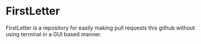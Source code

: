 # FirstLetter

FirstLetter is a repository for easily making pull requests this github without using terminal in a GUI based manner.
